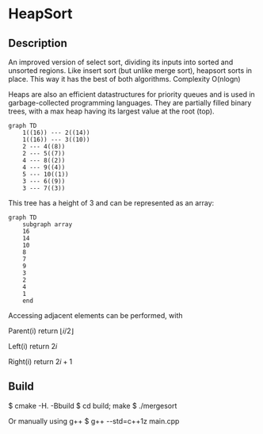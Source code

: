 # HeapSort

## Description

An improved version of select sort, dividing its inputs into sorted and unsorted regions.
Like insert sort (but unlike merge sort), heapsort sorts in place.
This way it has the best of both algorithms. Complexity O(nlogn)


Heaps are also an efficient datastructures for priority queues and is used in garbage-collected programming languages.
They are partially filled binary trees, with a max heap having its largest value at the root (top).

```mermaid
graph TD
    1((16)) --- 2((14))
    1((16)) --- 3((10))
    2 --- 4((8))
    2 --- 5((7))
    4 --- 8((2))
    4 --- 9((4))
    5 --- 10((1))
    3 --- 6((9))
    3 --- 7((3))
```

This tree has a height of 3 and can be represented as an array:

```mermaid
graph TD
    subgraph array
    16
    14
    10
    8
    7
    9
    3
    2
    4
    1
    end
```

Accessing adjacent elements can be performed, with

Parent(i) return $`\lfloor i/2 \rfloor`$

Left(i) return $`2i`$

Right(i) return $`2i + 1`$

## Build

$ cmake -H. -Bbuild
$ cd build; make
$ ./mergesort

Or manually using g++
$ g++ --std=c++1z main.cpp